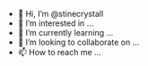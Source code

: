 - 👋 Hi, I’m @stinecrystall
- 👀 I’m interested in ...
- 🌱 I’m currently learning ...
- 💞️ I’m looking to collaborate on ...
- 📫 How to reach me ...

<!---
stinecrystall/stinecrystall is a ✨ special ✨ repository because its `README.md` (this file) appears on your GitHub profile.
You can click the Preview link to take a look at your changes.
--->
